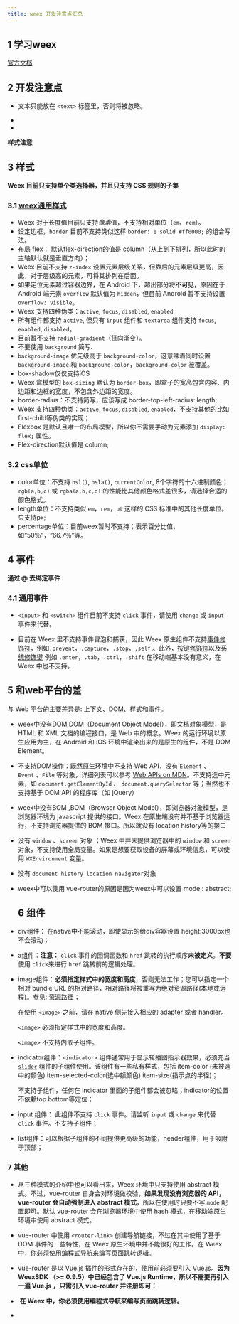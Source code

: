 ```yaml
---
title: weex 开发注意点汇总
---
```


## 1 学习weex

[官方文档](https://weex.apache.org/cn/guide/)

## 2 开发注意点

* 文本只能放在 `<text>` 标签里，否则将被忽略。

* 

* 


**样式注意**

## 3 样式

**Weex 目前只支持单个类选择器，并且只支持 CSS 规则的子集**

### 3.1 [weex通用样式](https://weex.apache.org/cn/wiki/common-styles.html)

* Weex 对于长度值目前只支持*像素*值，不支持相对单位（`em`、`rem`）。
* 设定边框，`border` 目前不支持类似这样 `border: 1 solid #ff0000;` 的组合写法。
* 布局 flex： 默认flex-direction的值是 column（从上到下排列，所以此时的主轴默认就是垂直方向）；
* Weex 目前不支持 `z-index` 设置元素层级关系，但靠后的元素层级更高，因此，对于层级高的元素，可将其排列在后面。
* 如果定位元素超过容器边界，在 Android 下，超出部分将**不可见**，原因在于 Android 端元素 `overflow` 默认值为 `hidden`，但目前 Android 暂不支持设置 `overflow: visible`。
* Weex 支持四种伪类：`active`, `focus`, `disabled`, `enabled`
* 所有组件都支持 `active`, 但只有 `input` 组件和 `textarea` 组件支持 `focus`, `enabled`, `disabled`。
* 目前暂不支持 `radial-gradient`（径向渐变）。
* 不要使用 `background` 简写.
* `background-image` 优先级高于 `background-color`，这意味着同时设置 `background-image` 和 `background-color`，`background-color` 被覆盖。
* box-shadow仅仅支持iOS
* Weex 盒模型的 `box-sizing` 默认为 `border-box`，即盒子的宽高包含内容、内边距和边框的宽度，不包含外边距的宽度。
* border-radius：不支持简写，应该写成 border-top-left-radius: length;
* Weex 支持四种伪类：`active`, `focus`, `disabled`, `enabled`，不支持其他的比如 first-child等伪类的实现；
* Flexbox 是默认且唯一的布局模型，所以你不需要手动为元素添加 `display: flex;` 属性。
* Flex-direction默认值是 column;
### 3.2 css单位


* color单位：不支持 `hsl()`, `hsla()`, `currentColor`, 8个字符的十六进制颜色；`rgb(a,b,c)` 或 `rgba(a,b,c,d)` 的性能比其他颜色格式差很多，请选择合适的颜色格式。
* length单位：不支持类似 `em`，`rem`，`pt` 这样的 CSS 标准中的其他长度单位。只支持px;
* percentage单位：目前weex暂时不支持；表示百分比值，如“50％”，“66.7％”等。

## 4 事件

**通过  @ 去绑定事件**

### 4.1 通用事件

* `<input>` 和 `<switch>` 组件目前不支持 `click` 事件，请使用 `change` 或 `input` 事件来代替。

* 目前在 Weex 里不支持事件冒泡和捕获，因此 Weex 原生组件不支持[事件修饰符](https://cn.vuejs.org/v2/guide/events.html#%E4%BA%8B%E4%BB%B6%E4%BF%AE%E9%A5%B0%E7%AC%A6)，例如`.prevent`，`.capture`，`.stop`，`.self` 。此外，[按键修饰符](https://cn.vuejs.org/v2/guide/events.html#%E6%8C%89%E9%94%AE%E4%BF%AE%E9%A5%B0%E7%AC%A6)以及[系统修饰键](https://cn.vuejs.org/v2/guide/events.html#%E7%B3%BB%E7%BB%9F%E4%BF%AE%E9%A5%B0%E9%94%AE) 例如 `.enter`，`.tab`，`.ctrl`，`.shift` 在移动端基本没有意义，在 Weex 中也不支持。

   

## 5 和web平台的差

与 Web 平台的主要差异是: 上下文、DOM、样式和事件。

* weex中没有DOM,DOM（Document Object Model），即文档对象模型，是 HTML 和 XML 文档的编程接口，是 Web 中的概念。Weex 的运行环境以原生应用为主，在 Android 和 iOS 环境中渲染出来的是原生的组件，不是 DOM Element。

* 不支持DOM操作：既然原生环境中不支持 Web API，没有 `Element` 、`Event` 、`File` 等对象，详细列表可以参考 [Web APIs on MDN](https://developer.mozilla.org/en-US/docs/Web/API)。不支持选中元素，如 `document.getElementById` 、 `document.querySelector` 等；当然也不支持基于 DOM API 的程序库（如 jQuery）

* weex中没有BOM ,BOM（Browser Object Model），即浏览器对象模型，是浏览器环境为 javascript 提供的接口。Weex 在原生端没有并不基于浏览器运行，不支持浏览器提供的 BOM 接口。所以就没有 location history等的接口

* 没有 `window` 、`screen` 对象 ；Weex 中并未提供浏览器中的 `window` 和 `screen` 对象，不支持使用全局变量。如果是想要获取设备的屏幕或环境信息，可以使用 `WXEnvironment` 变量。

* 没有 `document history location navigator`对象

* weex中可以使用 vue-router的原因是因为weex中可以设置 mode : abstract; 

    

   ## 6 组件

* div组件： 在native中不能滚动，即使显示的给div容器设置 height:3000px也不会滚动；

* a组件：**注意：** `click` 事件的回调函数和 `href` 跳转的执行顺序**未被定义**。**不要**使用 `click`来进行 `href` 跳转前的逻辑处理。

* image组件：**必须指定样式中的宽度和高度**，否则无法工作；您可以指定一个相对 bundle URL 的相对路径，相对路径将被重写为绝对资源路径(本地或远程)。参见: [资源路径](https://weex.apache.org/cn/guide/advanced/path.html)；

  在使用 `<image>` 之前，请在 native 侧先接入相应的 adapter 或者 handler。

  `<image>` 必须指定样式中的宽度和高度。

  `<image>` 不支持内嵌子组件。

* indicator组件：`<indicator>` 组件通常用于显示轮播图指示器效果，必须充当 [`slider`](https://weex.apache.org/cn/references/components/slider.html) 组件的子组件使用。该组件有一些私有样式，包括 item-color (未被选中的颜色) item-selected-color(选中额颜色)  item-size(指示点的半径)；

  不支持子组件，任何在 indicator 里面的子组件都会被忽略；indicator的位置不依赖top bottom等定位； 

* input 组件： 此组件不支持 `click` 事件。请监听 `input` 或 `change` 来代替 `click` 事件。不支持子组件；

* list组件：可以根据子组件的不同提供更高级的功能，header组件，用于吸附于顶部；

### 7 其他

* 从三种模式的介绍中也可以看出来，Weex 环境中只支持使用 abstract 模式。不过，vue-router 自身会对环境做校验，**如果发现没有浏览器的 API，vue-router 会自动强制进入 abstract 模式**，所以在使用时只要不写 `mode` 配置即可。默认 vue-router 会在浏览器环境中使用 hash 模式，在移动端原生环境中使用 abstract 模式。

* vue-router 中使用 `<router-link>` 创建导航链接，不过在其中使用了基于 DOM 事件的一些特性，在 Weex 原生环境中并不能很好的工作。在 Weex 中，你必须使用[编程式导航](https://router.vuejs.org/zh-cn/essentials/navigation.html)来编写页面跳转逻辑。

*  vue-router 是以 Vue.js 插件的形式存在的，使用前必须要引入 Vue.js。**因为 WeexSDK （>= 0.9.5）中已经包含了 Vue.js Runtime，所以不需要再引入一遍 Vue.js ，只需引入 vue-router 并注册即可：**

*  **在 Weex 中，你必须使用编程式导航来编写页面跳转逻辑。** 

* 

   

​    

 

 